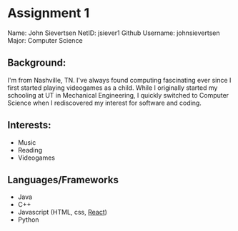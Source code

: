 # Assignment 1
Name: John Sievertsen
NetID: jsiever1
Github Username: johnsievertsen
Major: Computer Science

## Background:
I'm from Nashville, TN. I've always found computing fascinating ever since I first started playing videogames as a child. While I originally started my schooling at UT in Mechanical Engineering, I quickly switched to Computer Science when I rediscovered my interest for software and coding. 

## Interests:
 * Music
 * Reading
 * Videogames

## Languages/Frameworks
 * Java
 * C++
 * Javascript (HTML, css, [React](https://react.dev/)) 
 * Python